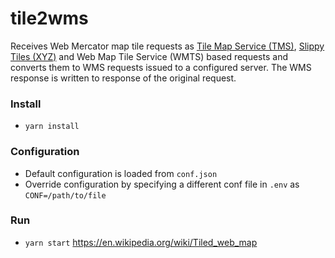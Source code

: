 # tile2wms
Receives Web Mercator map tile requests as [Tile Map Service (TMS)](https://wiki.osgeo.org/wiki/Tile_Map_Service_Specification), [Slippy Tiles (XYZ)](https://en.wikipedia.org/wiki/Tiled_web_map) and Web Map Tile Service (WMTS) based requests and converts them to WMS requests issued to a configured server.  The WMS response is written to response of the original request.

### Install
* `yarn install`

### Configuration
* Default configuration is loaded from `conf.json`
* Override configuration by specifying a different conf file in `.env` as `CONF=/path/to/file`

### Run 
* `yarn start`
https://en.wikipedia.org/wiki/Tiled_web_map
